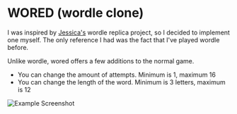 # WORED (wordle clone)

I was inspired by [Jessica's](https://github.com/jvlazar) wordle replica project, so I decided to implement one myself.
The only reference I had was the fact that I've played wordle before.

Unlike wordle, wored offers a few additions to the normal game.

- You can change the amount of attempts. Minimum is 1, maximum 16
- You can change the length of the word. Minimum is 3 letters, maximum is 12

![Example Screenshot](https://i.imgur.com/d2BxIeg.png)